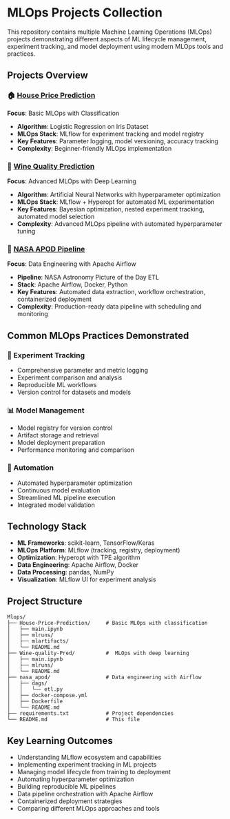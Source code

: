 # MLOps Projects Collection

This repository contains multiple Machine Learning Operations (MLOps) projects demonstrating different aspects of ML lifecycle management, experiment tracking, and model deployment using modern MLOps tools and practices.

## Projects Overview

### 🏠 [House Price Prediction](./House-Price-Prediction/)
**Focus**: Basic MLOps with Classification
- **Algorithm**: Logistic Regression on Iris Dataset
- **MLOps Stack**: MLflow for experiment tracking and model registry
- **Key Features**: Parameter logging, model versioning, accuracy tracking
- **Complexity**: Beginner-friendly MLOps implementation

### 🍷 [Wine Quality Prediction](./Wine-quality-Pred/)
**Focus**: Advanced MLOps with Deep Learning
- **Algorithm**: Artificial Neural Networks with hyperparameter optimization
- **MLOps Stack**: MLflow + Hyperopt for automated ML experimentation
- **Key Features**: Bayesian optimization, nested experiment tracking, automated model selection
- **Complexity**: Advanced MLOps pipeline with automated hyperparameter tuning

### 🚀 [NASA APOD Pipeline](./nasa_apod/)
**Focus**: Data Engineering with Apache Airflow
- **Pipeline**: NASA Astronomy Picture of the Day ETL
- **Stack**: Apache Airflow, Docker, Python
- **Key Features**: Automated data extraction, workflow orchestration, containerized deployment
- **Complexity**: Production-ready data pipeline with scheduling and monitoring

## Common MLOps Practices Demonstrated

### 🔬 Experiment Tracking
- Comprehensive parameter and metric logging
- Experiment comparison and analysis
- Reproducible ML workflows
- Version control for datasets and models

### 📊 Model Management
- Model registry for version control
- Artifact storage and retrieval
- Model deployment preparation
- Performance monitoring and comparison

### 🚀 Automation
- Automated hyperparameter optimization
- Continuous model evaluation
- Streamlined ML pipeline execution
- Integrated model validation

## Technology Stack

- **ML Frameworks**: scikit-learn, TensorFlow/Keras
- **MLOps Platform**: MLflow (tracking, registry, deployment)
- **Optimization**: Hyperopt with TPE algorithm
- **Data Engineering**: Apache Airflow, Docker
- **Data Processing**: pandas, NumPy
- **Visualization**: MLflow UI for experiment analysis

## Project Structure
```
Mlops/
├── House-Price-Prediction/     # Basic MLOps with classification
│   ├── main.ipynb
│   ├── mlruns/
│   ├── mlartifacts/
│   └── README.md
├── Wine-quality-Pred/          #  MLOps with deep learning
│   ├── main.ipynb
│   ├── mlruns/
│   └── README.md
├── nasa_apod/                  # Data engineering with Airflow
│   ├── dags/
│   │   └── etl.py
│   ├── docker-compose.yml
│   ├── Dockerfile
│   └── README.md
├── requirements.txt            # Project dependencies
└── README.md                   # This file

```

## Key Learning Outcomes

- Understanding MLflow ecosystem and capabilities
- Implementing experiment tracking in ML projects
- Managing model lifecycle from training to deployment
- Automating hyperparameter optimization
- Building reproducible ML pipelines
- Data pipeline orchestration with Apache Airflow
- Containerized deployment strategies
- Comparing different MLOps approaches and tools
